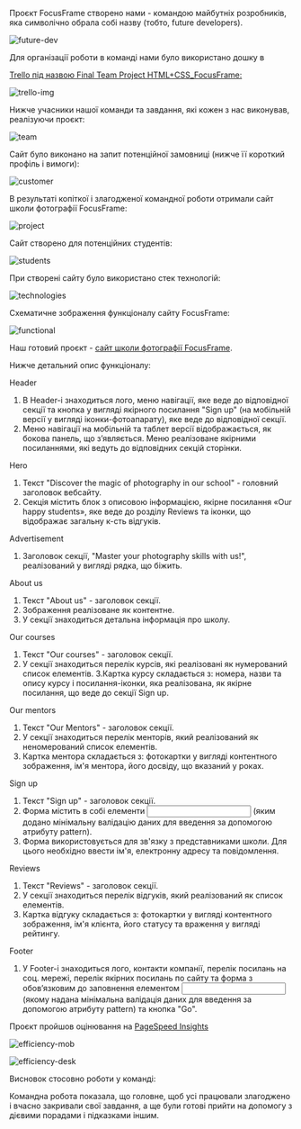 Проєкт FocusFrame створено нами - командою майбутніх розробників, яка символічно
обрала собі назву <FUTURE DEV /> (тобто, future developers).

![future-dev](./src/img/readme/future-dev.jpg)

Для організації роботи в команді нами було використано дошку в

[Trello під назвою Final Team Project HTML+CSS_FocusFrame:](https://trello.com/b/xvCubDyO/final-team-project-htmlcssfocusframe)

![trello-img](./src/img/readme/trello.jpg)

Нижче учасники нашої команди та завдання, які кожен з нас виконував, реалізуючи
проєкт:

![team](./src/img/readme/team.jpg)

Сайт було виконано на запит потенційної замовниці (нижче її короткий профіль і
вимоги):

![customer](./src/img/readme/customer.jpg)

В результаті копіткої і злагодженої командної роботи отримали сайт школи
фотографії FocusFrame:

![project](./src/img/readme/project.jpg)

Сайт створено для потенційних студентів:

![students](./src/img/readme/students.jpg)

При створені сайту було використано стек технологій:

![technologies](./src/img/readme/technologies.jpg)

Cхематичне зображення функціоналу сайту FocusFrame:

![functional](./src/img/readme/functional.jpg)

Наш готовий проєкт -
[сайт школи фотографії FocusFrame](https://yilchik.github.io/project-future-dev/).

Нижче детальний опис функціоналу:

Header

1. В Header-і знаходиться лого, меню навігації, яке веде до відповідної секції
   та кнопка у вигляді якірного посилання "Sign up" (на мобільній версії у
   вигляді іконки-фотоапарату), яке веде до відповідної секції.
2. Меню навігації на мобільній та таблет версії відображається, як бокова
   панель, що зʼявляється. Меню реалізоване якірними посиланнями, які ведуть до
   відповідних секцій сторінки.

Hero

1. Текст "Discover the magic of photography in our school" - головний заголовок
   вебсайту.
2. Секція містить блок з описовою інформацією, якірне посилання «Our happy
   students», яке веде до розділу Reviews та іконки, що відображає загальну
   к-сть відгуків.

Advertisement

1. Заголовок секції, "Master your photography skills with us!", реалізований у
   вигляді рядка, що біжить.

About us

1. Текст "About us" - заголовок секції.
2. Зображення реалізоване як контентне.
3. У секції знаходиться детальна інформація про школу.

Our courses

1. Текст "Our courses" - заголовок секції.
2. У секції знаходиться перелік курсів, які реалізовані як нумерований список
   елементів. 3.Картка курсу складається з: номера, назви та опису курсу і
   посилання-іконки, яка реалізована, як якірне посилання, що веде до секції
   Sign up.

Our mentors

1. Текст "Our Mentors" - заголовок секції.
2. У секції знаходиться перелік менторів, який реалізований як неномерований
   список елементів.
3. Картка ментора складається з: фотокартки у вигляді контентного зображення,
   ім'я ментора, його досвіду, що вказаний у роках.

Sign up

1. Текст "Sign up" - заголовок секції.
2. Форма містить в собі елементи <input> (яким додано мінімальну валідацію даних
   для введення за допомогою атрибуту pattern).
3. Форма використовується для зв'язку з представниками школи. Для цього
   необхідно ввести ім'я, електронну адресу та повідомлення.

Reviews

1. Текст "Reviews" - заголовок секції.
2. У секції знаходиться перелік відгуків, який реалізований як список елементів.
3. Картка відгуку складається з: фотокартки у вигляді контентного зображення,
   ім'я клієнта, його статусу та враження у вигляді рейтингу.

Footer

1. У Footer-і знаходиться лого, контакти компанії, перелік посилань на соц.
   мережі, перелік якірних посилань по сайту та форма з обовʼязковим до
   заповнення елементом <input> (якому надана мінімальна валідація даних для
   введення за допомогою атрибуту pattern) та кнопка "Go".

Проєкт пройшов оцінювання на [PageSpeed Insights](https://pagespeed.web.dev/)

![efficiency-mob](./src/img/readme/efficiency-mob.jpg)

![efficiency-desk](./src/img/readme/efficiency-desk.jpg)

Висновок стосовно роботи у команді:

Командна робота показала, що головне, щоб усі працювали злагоджено і вчасно
закривали свої завдання, а ще були готові прийти на допомогу з дієвими порадами
і підказками іншим.
